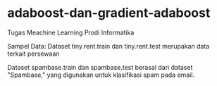 # adaboost-dan-gradient-adaboost
Tugas Meachine Learning Prodi Informatika

Sampel Data: Dataset tiny.rent.train dan tiny.rent.test merupakan data terkait persewaan

Dataset spambase.train dan spambase.test berasal dari dataset "Spambase," yang  digunakan untuk klasifikasi spam pada email. 
